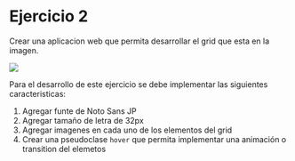 # Ejercicio 2

Crear una aplicacion web que permita desarrollar el grid que esta en la imagen.

![](https://storage.googleapis.com/academia-geek-general-bucket/modulo-1/modulo_1_img_40.png)

Para el desarrollo de este ejercicio se debe implementar las siguientes caracteristicas:

1. Agregar funte de Noto Sans JP
2. Agregar tamaño de letra de 32px
3. Agregar imagenes en cada uno de los elementos del grid 
4. Crear una pseudoclase `hover` que permita implementar una animación o transition del elemetos
